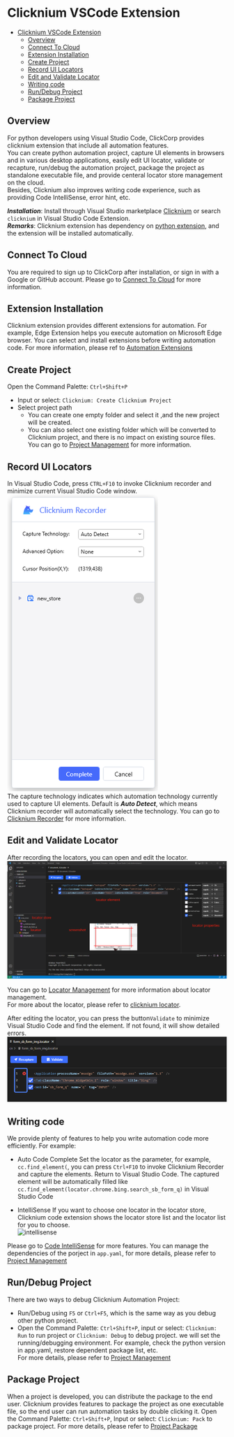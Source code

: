 # Clicknium VSCode Extension<!-- {docsify-ignore-all} -->

- [Clicknium VSCode Extension](#clicknium-vscode-extension)
  - [Overview](#overview)
  - [Connect To Cloud](#connect-to-cloud)
  - [Extension Installation](#extension-installation)
  - [Create Project](#create-project)
  - [Record UI Locators](#record-ui-locators)
  - [Edit and Validate Locator](#edit-and-validate-locator)
  - [Writing code](#writing-code)
  - [Run/Debug Project](#rundebug-project)
  - [Package Project](#package-project)

## Overview
For python developers using Visual Studio Code, ClickCorp provides clicknium extension that include all automation features.  
You can create python automation project, capture UI elements in browsers and in various desktop applications, easily edit UI locator, validate or recapture, run/debug the automation project, package the project as standalone executable file, and provide centeral locator store management on the cloud.  
Besides, Clicknium also improves writing code experience, such as providing Code IntelliSense, error hint, etc.

***Installation​***: Install through Visual Studio marketplace [Clicknium](https://marketplace.visualstudio.com/items?itemName=ClickCorp.clicknium) or search `clicknium` in Visual Studio Code Extension.  
***Remarks***: Clicknium extension has dependency on [python extension](https://marketplace.visualstudio.com/items?itemName=ms-python.python), and the extension will be installed automatically. 

## Connect To Cloud
You are required to sign up to ClickCorp after installation, or sign in with a Google or GitHub account. Please go to [Connect To Cloud](/doc/developtools/connect_to_cloud.md) for more information.

## Extension Installation
Clicknium extension provides different extensions for automation. For example, Edge Extension helps you execute automation on Microsoft Edge browser.
You can select and install extensions before writing automation code. For more information, please ref to [Automation Extensions](./doc/developtools/extensions/extensions.md)

## Create Project
Open the Command Palette: `Ctrl+Shift+P`
- Input or select: `Clicknium: Create Clicknium Project`
- Select project path
  - You can create one empty folder and select it ,and the new project will be created.
  - You can also select one existing folder which will be converted to Clicknium project, and there is no impact on existing source files.
You can go to [Project Management](/doc/developtools/project_management.md) for more information.

## Record UI Locators
In Visual Studio Code, press `CTRL+F10` to invoke Clicknium recorder and minimize current Visual Studio Code window.  
![clicknium recorder](../img/recorder_main.png)  
The capture technology indicates which automation technology currently used to capture UI elements. Default is ***Auto Detect***, which means Clicknium recorder will automatically select the technology.
You can go to [Clicknium Recorder](/doc/developtools/recorder.md) for more information.

## Edit and Validate Locator
After recording the locators, you can open and edit the locator.  
![clicknium vscode](../img/main.png) 

You can go to [Locator Management](/doc/developtools/locator_management.md) for more information about locator management.  
For more about the locator, please refer to [clicknium locator](./doc/automation/locator.md).  

After editing the locator, you can press the button`Validate` to minimize Visual Studio Code and find the element. If not found, it will show detailed errors.  
![validate error](../img/validate_err.png)

## Writing code
We provide plenty of features to help you write automation code more efficiently. For example:  
- Auto Code Complete
Set the locator as the parameter, for example, `cc.find_element(`, you can press `Ctrl+F10` to invoke Clicknium Recorder and capture the elements. Return to Visual Studio Code. The captured element will be automatically filled like `cc.find_element(locator.chrome.bing.search_sb_form_q)` in Visual Studio Code

- IntelliSense
If you want to choose one locator in the locator store, Clicknium code extension shows the locator store list and the locator list for you to choose.  
![intellisense](../img/intelliSense.png)

Please go to [Code IntelliSense](/doc/developtools/code_intellisense.md) for more features.
You can manage the dependencies of the porject in `app.yaml`, for more details, please refer to [Project Management](/doc/developtools/project_management.md)

## Run/Debug Project
There are two ways to debug Clicknium Automation Project:
- Run/Debug using `F5` or `Ctrl+F5`, which is the same way as you debug other python project.
- Open the Command Palette: `Ctrl+Shift+P`, input or select: `Clicknium: Run` to run project or `Clicknium: Debug` to debug project.
we will set the running/debugging environment. For example, check the python version in app.yaml, restore dependent package list, etc.  
For more details, please refer to [Project Management](/doc/developtools/project_management.md)

## Package Project
When a project is developed, you can distribute the package to the end user. Clicknium provides features to package the project as one executable file, so the end user can run automation tasks by double clicking it.
Open the Command Palette: `Ctrl+Shift+P`, Input or select: `Clicknium: Pack` to package project.
For more details, please refer to [Project Package](/doc/developtools/project_package.md)